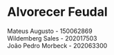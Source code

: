 # Alvorecer Feudal 

Mateus Augusto - 150062869 </br>
Wildemberg Sales - 202017503 </br>
João Pedro Morbeck - 202063300 </br>


